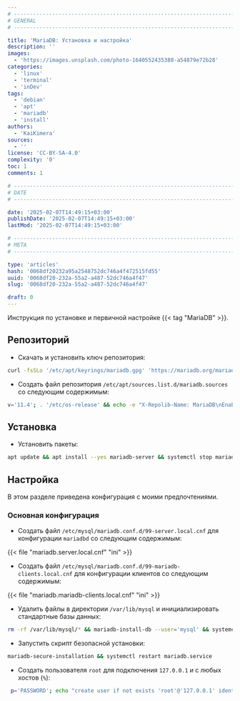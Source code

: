```yaml
---
# -------------------------------------------------------------------------------------------------------------------- #
# GENERAL
# -------------------------------------------------------------------------------------------------------------------- #

title: 'MariaDB: Установка и настройка'
description: ''
images:
  - 'https://images.unsplash.com/photo-1640552435388-a54879e72b28'
categories:
  - 'linux'
  - 'terminal'
  - 'inDev'
tags:
  - 'debian'
  - 'apt'
  - 'mariadb'
  - 'install'
authors:
  - 'KaiKimera'
sources:
  - ''
license: 'CC-BY-SA-4.0'
complexity: '0'
toc: 1
comments: 1

# -------------------------------------------------------------------------------------------------------------------- #
# DATE
# -------------------------------------------------------------------------------------------------------------------- #

date: '2025-02-07T14:49:15+03:00'
publishDate: '2025-02-07T14:49:15+03:00'
lastMod: '2025-02-07T14:49:15+03:00'

# -------------------------------------------------------------------------------------------------------------------- #
# META
# -------------------------------------------------------------------------------------------------------------------- #

type: 'articles'
hash: '0068df20232a95a2548752dc746a4f472515fd55'
uuid: '0068df20-232a-55a2-a487-52dc746a4f47'
slug: '0068df20-232a-55a2-a487-52dc746a4f47'

draft: 0
---
```


Инструкция по установке и первичной настройке {{< tag "MariaDB" >}}.

<!--more-->

## Репозиторий

- Скачать и установить ключ репозитория:

```bash
curl -fsSLo '/etc/apt/keyrings/mariadb.gpg' 'https://mariadb.org/mariadb_release_signing_key.pgp'
```

- Создать файл репозитория `/etc/apt/sources.list.d/mariadb.sources` со следующим содержимым:

```bash
v='11.4'; . '/etc/os-release' && echo -e "X-Repolib-Name: MariaDB\nEnabled: yes\nTypes: deb\nURIs: https://mirror.netcologne.de/mariadb/repo/${v}/${ID}\n#URIs: https://mirror.yandex.ru/mirrors/mariadb/repo/${v}/${ID}\nSuites: ${VERSION_CODENAME}\nComponents: main\nArchitectures: $( dpkg --print-architecture )\nSigned-By: /etc/apt/keyrings/mariadb.gpg\n" | tee '/etc/apt/sources.list.d/mariadb.sources' > '/dev/null'
```

## Установка

- Установить пакеты:

```bash
apt update && apt install --yes mariadb-server && systemctl stop mariadb.service
```

## Настройка

В этом разделе приведена конфигурация с моими предпочтениями.

### Основная конфигурация

- Создать файл `/etc/mysql/mariadb.conf.d/99-server.local.cnf` для конфигурации `mariadbd` со следующим содержимым:

{{< file "mariadb.server.local.cnf" "ini" >}}

- Создать файл `/etc/mysql/mariadb.conf.d/99-mariadb-clients.local.cnf` для конфигурации клиентов со следующим содержимым:

{{< file "mariadb.mariadb-clients.local.cnf" "ini" >}}

- Удалить файлы в директории `/var/lib/mysql` и инициализировать стандартные базы данных:

```bash
rm -rf /var/lib/mysql/* && mariadb-install-db --user='mysql' && systemctl start mariadb.service
```

- Запустить скрипт безопасной установки:

```bash
mariadb-secure-installation && systemctl restart mariadb.service
```

- Создать пользователя `root` для подключения `127.0.0.1` и с любых хостов (`%`):

```bash
 p='PASSWORD'; echo "create user if not exists 'root'@'127.0.0.1' identified by '${p}'; grant all privileges on *.* to 'root'@'127.0.0.1' with grant option; create user if not exists 'root'@'%' identified by '${p}'; grant all privileges on *.* to 'root'@'%' with grant option; flush privileges;" | mariadb --user='root' --password
```
